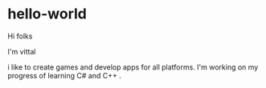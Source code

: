 # hello-world

Hi folks

I'm vittal

i like to create games and develop apps for all platforms.
I'm working on my progress of learning C# and C++ . 

